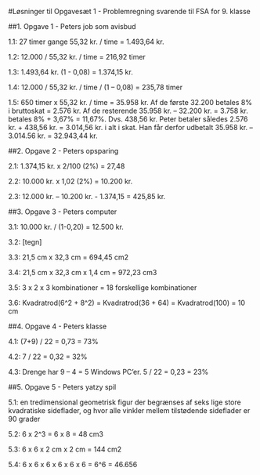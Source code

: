 #Løsninger til Opgavesæt 1 - Problemregning svarende til FSA for 9. klasse

##1. Opgave 1 - Peters job som avisbud

1.1: 27 timer gange 55,32 kr. / time = 1.493,64 kr.

1.2: 12.000 / 55,32 kr. / time = 216,92 timer

1.3: 1.493,64 kr. (1 - 0,08) = 1.374,15 kr.

1.4:  12.000 / 55,32 kr. / time / (1 – 0,08) = 235,78 timer

1.5: 650 timer x 55,32 kr. / time = 35.958 kr. Af de første 32.200 betales 8% i bruttoskat = 2.576 kr. Af de resterende 35.958 kr. – 32.200 kr. = 3.758 kr. betales 8% + 3,67% = 11,67%. Dvs. 438,56 kr. Peter betaler således 2.576 kr. + 438,56 kr. = 3.014,56 kr. i alt i skat. Han får derfor udbetalt 35.958 kr. – 3.014.56 kr. = 32.943,44 kr.


##2. Opgave 2 - Peters opsparing

2.1: 1.374,15 kr. x 2/100 (2%) = 27,48

2.2: 10.000 kr. x 1,02 (2%) = 10.200 kr.

2.3: 12.000 kr. – 10.200 kr. - 1.374,15 = 425,85 kr.


##3. Opgave 3 - Peters computer

3.1:  10.000 kr. / (1-0,20) = 12.500 kr.

3.2:  [tegn]

3.3: 21,5 cm x 32,3 cm = 694,45 cm2

3.4: 21,5 cm x 32,3 cm x 1,4 cm = 972,23 cm3

3.5: 3 x 2 x 3 kombinationer = 18 forskellige kombinationer

3.6:  Kvadratrod(6^2 + 8^2) = Kvadratrod(36 + 64) = Kvadratrod(100) = 10 cm


##4. Opgave 4 - Peters klasse

4.1: (7+9) / 22 = 0,73 = 73%

4.2: 7 / 22 = 0,32 = 32%

4.3: Drenge har 9 – 4 = 5 Windows PC’er. 5 / 22 = 0,23 = 23%

##5. Opgave 5 - Peters yatzy spil

5.1: en tredimensional geometrisk figur der begrænses af seks lige store kvadratiske sideflader, og hvor alle vinkler mellem tilstødende sideflader er 90 grader

5.2: 6 x 2^3 = 6 x 8 = 48 cm3

5.3: 6 x 6 x 2 cm x 2 cm = 144 cm2

5.4: 6 x 6 x 6 x 6 x 6 x 6 = 6^6 = 46.656

